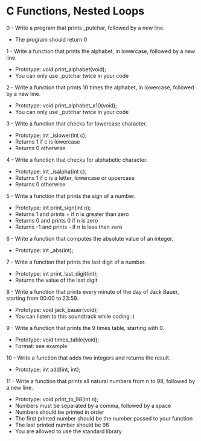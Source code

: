 # C Functions, Nested Loops #

0 - Write a program that prints _putchar, followed by a new line.
 * The program should return 0

1 - Write a function that prints the alphabet, in lowercase, followed by a new line.
 * Prototype: void print_alphabet(void);
 * You can only use _putchar twice in your code

2 - Write a function that prints 10 times the alphabet, in lowercase, followed by a new line.
 * Prototype: void print_alphabet_x10(void);
 * You can only use _putchar twice in your code

3 - Write a function that checks for lowercase character.
 * Prototype: int _islower(int c);
 * Returns 1 if c is lowercase
 * Returns 0 otherwise

4 - Write a function that checks for alphabetic character.
 * Prototype: int _isalpha(int c);
 * Returns 1 if c is a letter, lowercase or uppercase
 * Returns 0 otherwise

5 - Write a function that prints the sign of a number.
 * Prototype: int print_sign(int n);
 * Returns 1 and prints + if n is greater than zero
 * Returns 0 and prints 0 if n is zero
 * Returns -1 and prints - if n is less than zero

6 - Write a function that computes the absolute value of an integer.
 * Prototype: int _abs(int);

7 - Write a function that prints the last digit of a number.
 * Prototype: int print_last_digit(int);
 * Returns the value of the last digit

8 - Write a function that prints every minute of the day of Jack Bauer, starting from 00:00 to 23:59.
 * Prototype: void jack_bauer(void);
 * You can listen to this soundtrack while coding :)

9 - Write a function that prints the 9 times table, starting with 0.
 * Prototype: void times_table(void);
 * Format: see example

10 - Write a function that adds two integers and returns the result.
 * Prototype: int add(int, int);

11 - Write a function that prints all natural numbers from n to 98, followed by a new line.
 * Prototype: void print_to_98(int n);
 * Numbers must be separated by a comma, followed by a space
 * Numbers should be printed in order
 * The first printed number should be the number passed to your function
 * The last printed number should be 98
 * You are allowed to use the standard library
